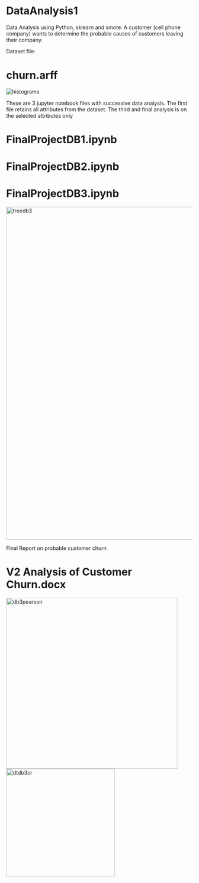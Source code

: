 # DataAnalysis1
Data Analysis using Python, sklearn and smote. A customer (cell phone company) wants to determine the probable causes of customers leaving their company. 

Dataset file:
# churn.arff 
![histograms](https://user-images.githubusercontent.com/62077185/106337992-be0f7a80-6260-11eb-9a6d-f387eeeae74c.png)


These are 3 jupyter notebook files with successive data analysis. The first file retains all attributes from the dataset. The third and final analysis is on the selected attributes only
# FinalProjectDB1.ipynb
# FinalProjectDB2.ipynb
# FinalProjectDB3.ipynb 

<img width="900" alt="treedb3" src="https://user-images.githubusercontent.com/62077185/106338034-d1224a80-6260-11eb-833a-1c8786a77d89.PNG">


Final Report on probable customer churn
# V2 Analysis of Customer Churn.docx
<img width="462" alt="db3pearson" src="https://user-images.githubusercontent.com/62077185/106338046-d67f9500-6260-11eb-9815-ec14afb69a2c.PNG">
<img width="293" alt="dtdb3cr" src="https://user-images.githubusercontent.com/62077185/106338099-f4e59080-6260-11eb-906d-8575c7a67d06.PNG">
